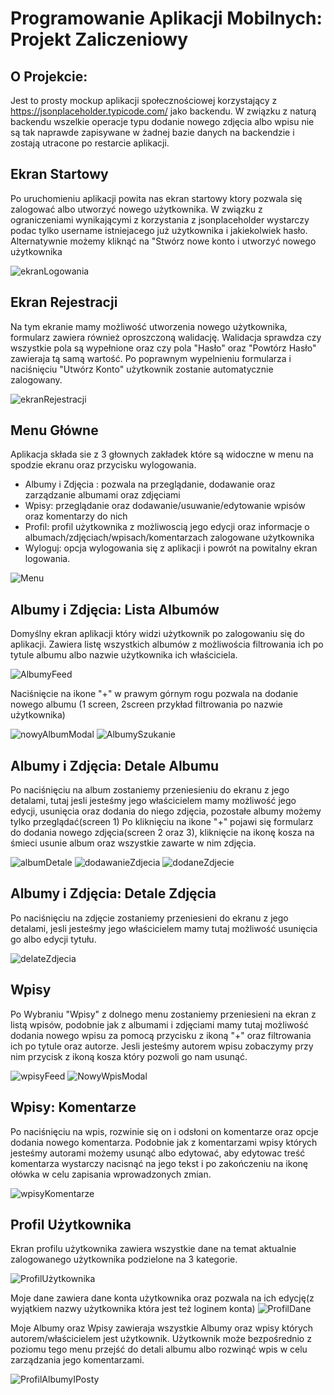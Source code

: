 # Programowanie Aplikacji Mobilnych: Projekt Zaliczeniowy


## O Projekcie:
Jest to prosty mockup aplikacji społecznościowej korzystający z https://jsonplaceholder.typicode.com/ jako backendu.
W związku z naturą backendu wszelkie operacje typu dodanie nowego zdjęcia albo wpisu nie są tak naprawde zapisywane w żadnej bazie danych na backendzie i zostają utracone po restarcie aplikacji.

## Ekran Startowy
Po uruchomieniu aplikacji powita nas ekran startowy ktory pozwala się zalogować albo utworzyć nowego użytkownika.
W związku z ograniczeniami wynikającymi z korzystania z jsonplaceholder wystarczy podac tylko username istniejacego już użytkownika i jakiekolwiek hasło.
Alternatywnie możemy kliknąć na "Stwórz nowe konto i utworzyć nowego użytkownika

![ekranLogowania](https://user-images.githubusercontent.com/44144231/236325649-512a14d5-5d3a-4755-ab3a-ba308642eddd.png)

## Ekran Rejestracji
Na tym ekranie mamy możliwość utworzenia nowego użytkownika, formularz zawiera również oproszczoną walidację.
Walidacja sprawdza czy wszystkie pola są wypełnione oraz czy pola "Hasło" oraz "Powtórz Hasło" zawieraja tą samą wartość.
Po poprawnym wypelnieniu formularza i naciśnięciu "Utwórz Konto" użytkownik zostanie automatycznie zalogowany.

![ekranRejestracji](https://user-images.githubusercontent.com/44144231/236326067-04dee284-6617-4c43-a888-da0c13fadf0a.png)

## Menu Główne
Aplikacja składa sie z 3 głownych zakładek które są widoczne w menu na spodzie ekranu oraz przycisku wylogowania.
- Albumy i Zdjęcia : pozwala na przeglądanie, dodawanie oraz zarządzanie albumami oraz zdjęciami
- Wpisy:  przeglądanie oraz dodawanie/usuwanie/edytowanie  wpisów oraz komentarzy do nich
- Profil:  profil użytkownika z możliwoscią jego edycji oraz informacje o albumach/zdjęciach/wpisach/komentarzach zalogowane użytkownika
- Wyloguj: opcja wylogowania się z aplikacji i powrót na powitalny ekran logowania.

![Menu](https://user-images.githubusercontent.com/44144231/236327067-47f69332-9f86-4589-8561-b2a975909392.png)

## Albumy i Zdjęcia: Lista Albumów
Domyślny ekran aplikacji który widzi użytkownik po zalogowaniu się do aplikacji. Zawiera listę wszystkich albumów z możliwościa filtrowania ich po tytule albumu albo nazwie użytkownika ich właściciela.

![AlbumyFeed](https://user-images.githubusercontent.com/44144231/236327492-03feefa5-8aa9-4b30-bb03-fb453898bed6.png)

Naciśnięcie na ikone "+" w prawym górnym rogu pozwala na dodanie nowego albumu (1 screen, 2screen przykład filtrowania po nazwie użytkownika)

![nowyAlbumModal](https://user-images.githubusercontent.com/44144231/236327738-e80299ad-07ec-4736-bb55-9f2c3b1a75e3.png)
![AlbumySzukanie](https://user-images.githubusercontent.com/44144231/236327817-cbbd378a-94e5-4c42-b91a-a31f11232c97.png)

## Albumy i Zdjęcia: Detale Albumu

Po naciśnięciu na album zostaniemy przeniesieniu do ekranu z jego detalami, tutaj jesli jesteśmy jego właścicielem mamy możliwość jego edycji, usunięcia oraz dodania do niego zdjęcia, pozostałe albumy możemy tylko przeglądać(screen 1)
Po kliknięciu na ikone "+" pojawi się formularz do dodania nowego zdjęcia(screen 2 oraz 3), kliknięcie na ikonę kosza na śmieci usunie album oraz wszystkie zawarte w nim zdjęcia.

![albumDetale](https://user-images.githubusercontent.com/44144231/236328362-edf3f501-63bc-4da4-977b-04bb6332d13d.png)
![dodawanieZdjecia](https://user-images.githubusercontent.com/44144231/236329300-d59369be-2a27-432d-acfd-0d4da071caca.png)
![dodaneZdjecie](https://user-images.githubusercontent.com/44144231/236329402-250a974f-6160-4008-afbf-8dd0c548ba06.png)

## Albumy i Zdjęcia: Detale Zdjęcia

Po naciśnięciu na zdjęcie zostaniemy przeniesieni do ekranu z jego detalami, jesli jesteśmy jego właścicielem mamy tutaj możliwość usunięcia go albo edycji tytułu.

![delateZdjecia](https://user-images.githubusercontent.com/44144231/236329828-76e04b84-0cf7-4a2d-9d90-e44d6ffe4ee1.png)

## Wpisy

Po Wybraniu "Wpisy" z dolnego menu zostaniemy przeniesieni na ekran z listą wpisów, podobnie jak z albumami i zdjęciami mamy tutaj możliwość dodania nowego wpisu za pomocą przycisku z ikoną "+" oraz filtrowania ich po tytule oraz autorze. Jesli jesteśmy autorem wpisu zobaczymy przy nim przycisk z ikoną kosza który pozwoli go nam usunąć.

![wpisyFeed](https://user-images.githubusercontent.com/44144231/236330230-f569fa36-9bb6-4162-a467-34eec4a9e4a3.png)
![NowyWpisModal](https://user-images.githubusercontent.com/44144231/236330285-deac840b-b9f6-4b02-910a-4ba501a8adc1.png)

## Wpisy: Komentarze

Po naciśnięciu na wpis, rozwinie się on i odsłoni on komentarze oraz opcje dodania nowego komentarza.
Podobnie jak z komentarzami wpisy których jesteśmy autorami możemy usunąć albo edytować, aby edytowac treść komentarza wystarczy nacisnąć na jego tekst i po zakończeniu na ikonę ołówka w celu zapisania wprowadzonych zmian.

![wpisyKomentarze](https://user-images.githubusercontent.com/44144231/236330788-1fb8280d-b372-4139-b918-964291edaf29.png)

## Profil Użytkownika

Ekran profilu użytkownika zawiera wszystkie dane na temat aktualnie zalogowanego użytkownika podzielone na 3 kategorie.

![ProfilUżytkownika](https://user-images.githubusercontent.com/44144231/236331453-ce609284-58a4-4e55-9b75-ceb6d8f8558c.png)

Moje dane zawiera dane konta użytkownika oraz pozwala na ich edycję(z wyjątkiem nazwy użytkownika która jest też loginem konta)
![ProfilDane](https://user-images.githubusercontent.com/44144231/236331613-8acdda6c-f592-4f97-bd5c-d8b8c98c75f8.png)

Moje Albumy oraz Wpisy zawieraja wszystkie Albumy oraz wpisy których autorem/właścicielem jest użytkownik. Użytkownik może bezpośrednio z poziomu tego menu przejść do detali albumu albo rozwinąć wpis w celu zarządzania jego komentarzami.

![ProfilAlbumyIPosty](https://user-images.githubusercontent.com/44144231/236331856-8a128d3b-e62b-428e-be11-da366b08cffa.png)


